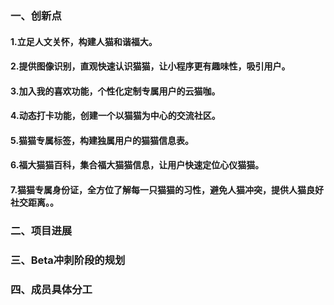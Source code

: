 ### 一、创新点
#### 1.立足人文关怀，构建人猫和谐福大。
#### 2.提供图像识别，直观快速认识猫猫，让小程序更有趣味性，吸引用户。
#### 3.加入我的喜欢功能，个性化定制专属用户的云猫咖。
#### 4.动态打卡功能，创建一个以猫猫为中心的交流社区。
#### 5.猫猫专属标签，构建独属用户的猫猫信息表。
#### 6.福大猫猫百科，集合福大猫猫信息，让用户快速定位心仪猫猫。
#### 7.猫猫专属身份证，全方位了解每一只猫猫的习性，避免人猫冲突，提供人猫良好社交距离。。
### 二、项目进展
### 三、Beta冲刺阶段的规划
### 四、成员具体分工
